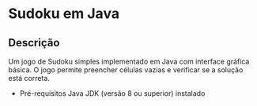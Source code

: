 # Sudoku em Java
## Descrição
Um jogo de Sudoku simples implementado em Java com interface gráfica básica. O jogo permite preencher células vazias e verificar se a solução está correta.

- Pré-requisitos
Java JDK (versão 8 ou superior) instalado
